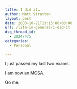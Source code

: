 ```yaml
---
title: I did it…
author: Matt Stratton
layout: post
date: 2003-10-21T13:15:00+00:00
url: /life-in-general/i-did-it
dsq_thread_id:
  - 28247475
categories:
  - Personal

---
```

I just passed my last two exams.

I am now an MCSA.

Go me.